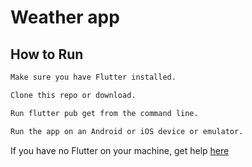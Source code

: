 # Weather app

## How to Run

```bash
Make sure you have Flutter installed.
```

```bash
Clone this repo or download.
```

```bash
Run flutter pub get from the command line.
```

```bash
Run the app on an Android or iOS device or emulator.
```

If you have no Flutter on your machine, get help [here](https://docs.flutter.dev/get-started/install)


